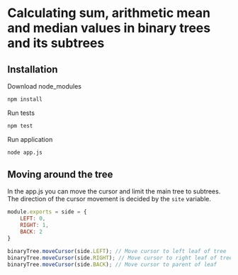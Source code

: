 # Calculating sum, arithmetic mean and median values in binary trees and its subtrees

## Installation 
Download node_modules  
```bash
npm install
```

Run tests
```bash
npm test
```

Run application
```bash
node app.js
```

## Moving around the tree
In the app.js you can move the cursor and limit the main tree to subtrees. The direction of the cursor movement is decided by the `site` variable.
```javascript
module.exports = side = {
    LEFT: 0,
    RIGHT: 1,
    BACK: 2
}

binaryTree.moveCursor(side.LEFT); // Move cursor to left leaf of tree
binaryTree.moveCursor(side.RIGHT); // Move cursor to right leaf of tree
binaryTree.moveCursor(side.BACK); // Move cursor to parent of leaf
```